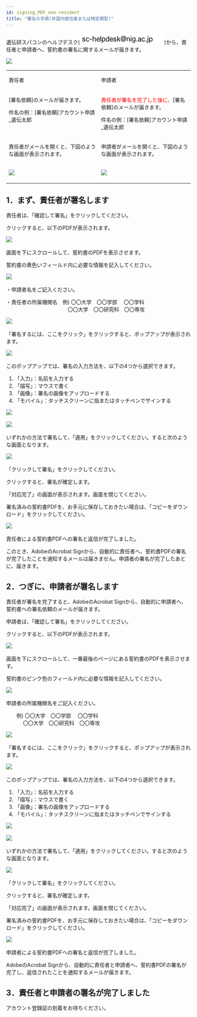 ```yaml
---
id: signing_PDF_non-resident
title: "署名の手順(非国内居住者または特定類型)"
---
```



遺伝研スパコンのヘルプデスク(![](sc-helpdesk.png))から、責任者と申請者へ、誓約書の署名に関するメールが届きます。

![](/img/signing_PDF/pdf_1.png)

<table>
<tr>
<td width="400" valign="top">

責任者

</td>
<td width="400" valign="top">

申請者

</td>
</tr>


<tr>
<td width="400" valign="top">

[署名依頼]のメールが届きます。<br/>

 件名の例：[署名依頼]アカウント申請_遺伝太郎

</td>
<td width="400" valign="top">

<font color="red">責任者が署名を完了した後に、</font>[署名依頼]のメールが届きます。<br/>

 件名の例：[署名依頼]アカウント申請_遺伝太郎

</td>
</tr>


<tr>
<td width="400" valign="top">

責任者がメールを開くと、下図のような画面が表示されます。

</td>
<td width="400" valign="top">

申請者がメールを開くと、下図のような画面が表示されます。<br/>
 
</td>
</tr>


<tr>
<td width="400" valign="top">

![](/img/signing_PDF/pdf_2.png)

</td>
<td width="400" valign="top">

![](/img/signing_PDF/pdf_3_non.png)

</td>
</tr>
</table>

## 1．まず、責任者が署名します

責任者は、「確認して署名」をクリックしてください。

クリックすると、以下のPDFが表示されます。

![](/img/signing_PDF/pdf_4.png)

画面を下にスクロールして、誓約書のPDFを表示させます。

誓約書の黄色いフィールド内に必要な情報を記入してください。

![](/img/signing_PDF/pdf_5.png)

・申請者名をご記入ください。

・責任者の所属機関名　例) 〇〇大学　〇〇学部　   〇〇学科<br/>
　　　　　　　　　　　　〇〇大学　〇〇研究科　〇〇専攻

![](/img/signing_PDF/pdf_6.png)

「署名するには、ここをクリック」をクリックすると、ポップアップが表示されます。

![](/img/signing_PDF/pdf_7.png)

このポップアップでは、署名の入力方法を、以下の4つから選択できます。
 1. 「入力」：名前を入力する
 2. 「描写」：マウスで書く
 3. 「画像」：署名の画像をアップロードする
 4. 「モバイル」：タッチスクリーンに指またはタッチペンでサインする

![](/img/signing_PDF/pdf_8.png)

![](/img/signing_PDF/pdf_9.png)

いずれかの方法で署名して、「適用」をクリックしてください。すると次のような画面となります。

![](/img/signing_PDF/pdf_10.png)

「クリックして署名」をクリックしてください。

クリックすると、署名が確定します。


「対応完了」の画面が表示されます。画面を閉じてください。

署名済みの誓約書PDFを、お手元に保存しておきたい場合は、「コピーをダウンロード」をクリックしてください。

![](/img/signing_PDF/pdf_11.png)

責任者による誓約書PDFへの署名と返信が完了しました。

このとき、AdobeのAcrobat Signから、自動的に責任者へ、誓約書PDFの署名が完了したことを通知するメールは届きません。申請者の署名が完了したあとに、届きます。


## 2．つぎに、申請者が署名します

責任者が署名を完了すると、AdobeのAcrobat Signから、自動的に申請者へ、誓約書への署名依頼のメールが届きます。

申請者は、「確認して署名」をクリックしてください。

クリックすると、以下のPDFが表示されます。

![](/img/signing_PDF/pdf_4.png)

画面を下にスクロールして、一番最後のページにある誓約書のPDFを表示させます。

誓約書のピンク色のフィールド内に必要な情報を記入してください。

![](/img/signing_PDF/pdf_12.png)

申請者の所属機関名をご記入ください。

　　例) 〇〇大学　〇〇学部　   〇〇学科<br/>
　　　
〇〇大学　〇〇研究科　〇〇専攻

![](/img/signing_PDF/pdf_13.png)


「署名するには、ここをクリック」をクリックすると、ポップアップが表示されます。

![](/img/signing_PDF/pdf_14.png)

このポップアップでは、署名の入力方法を、以下の4つから選択できます。
 1. 「入力」：名前を入力する
 2. 「描写」：マウスで書く
 3. 「画像」：署名の画像をアップロードする
 4. 「モバイル」：タッチスクリーンに指またはタッチペンでサインする

![](/img/signing_PDF/pdf_15.png)

![](/img/signing_PDF/pdf_16.png)

いずれかの方法で署名して、「適用」をクリックしてください。すると次のような画面となります。

![](/img/signing_PDF/pdf_17.png)

「クリックして署名」をクリックしてください。

クリックすると、署名が確定します。

「対応完了」の画面が表示されます。画面を閉じてください。

署名済みの誓約書PDFを、お手元に保存しておきたい場合は、「コピーをダウンロード」をクリックしてください。

![](/img/signing_PDF/pdf_11.png)

申請者による誓約書PDFへの署名と返信が完了しました。

AdobeのAcrobat Signから、自動的に責任者と申請者へ、誓約書PDFの署名が完了し、返信されたことを通知するメールが届きます。


## 3．責任者と申請者の署名が完了しました

アカウント登録証の到着をお待ちください。
